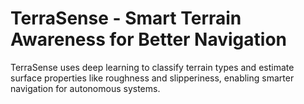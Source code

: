 # TerraSense - Smart Terrain Awareness for Better Navigation
TerraSense uses deep learning to classify terrain types and estimate surface properties like roughness and slipperiness, enabling smarter navigation for autonomous systems.
